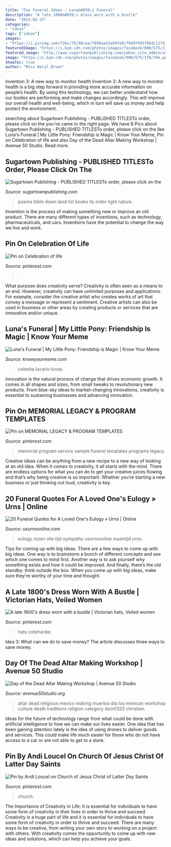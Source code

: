 ```yaml
---
title: "Fun Funeral Ideas : Luna&#039;s Funeral"
description: "A late 1800&#039;s dress worn with a bustle"
date: "2023-02-23"
categories:
- "ideas"
tags: ["ideas"]
images:
- "https://i.pinimg.com/736x/78/99/aa/7899aa43a94fe0cf9d9f495f06dc117d--memorial-service-program-memorial-services.jpg"
featuredImage: "https://i.kym-cdn.com/photos/images/facebook/000/575/178/70e.png"
featured_image: "http://www.sugartownpublishing.com/yahoo_site_admin/assets/images/Mi_Tierra.133153032_std.jpg"
image: "https://i.kym-cdn.com/photos/images/facebook/000/575/178/70e.png"
ShowToc: true
author: "Miss Beryl Bruen"
---
```



Invention 3: A new way to monitor health
Invention 3: A new way to monitor health is a big step forward in providing more accurate information on people’s health. By using this technology, we can better understand how our bodies are performing and make changes accordingly. This will improve our overall health and well-being, which in turn will save us money and help protect the environment.

	

		
searching about Sugartown Publishing - PUBLISHED TITLESTo order, please click on the you've came to the right page. We have 8 Pics about Sugartown Publishing - PUBLISHED TITLESTo order, please click on the like Luna&#039;s Funeral | My Little Pony: Friendship is Magic | Know Your Meme, Pin on Celebration of life and also Day of the Dead Altar Making Workshop | Avenue 50 Studio. Read more:
		
    
## Sugartown Publishing - PUBLISHED TITLESTo Order, Please Click On The

<img loading=lazy src="http://www.sugartownpublishing.com/yahoo_site_admin/assets/images/Mi_Tierra.133153032_std.jpg" onerror="this.onerror=null;this.src='https://tse4.mm.bing.net/th?id=OIP._ZKtb1SApAGHacU9R1eQCAHaLG&amp;pid=15.1';" alt="Sugartown Publishing - PUBLISHED TITLESTo order, please click on the">

_Source: sugartownpublishing.com_

>poems bible down land list books its order light nature. 

	

Invention is the process of making something new or improve an old product. There are many different types of inventions, such as technology, pharmaceuticals, and cars. Inventions have the potential to change the way we live and work.

    
## Pin On Celebration Of Life

<img loading=lazy src="https://i.pinimg.com/736x/7e/63/13/7e6313c584ec10f375796cdd89a6d96f.jpg" onerror="this.onerror=null;this.src='https://tse1.mm.bing.net/th?id=OIP.cOVOQ5FNucG7d-RuVuSIgwHaHa&amp;pid=15.1';" alt="Pin on Celebration of life">

_Source: pinterest.com_

>. 

	

What purpose does creativity serve?
Creativity is often seen as a means to an end. However, creativity can have unlimited purposes and applications. For example, consider the creative artist who creates works of art that convey a message or represent a sentiment. Creative artists can also be used in business or other areas by creating products or services that are innovative and/or unique.

    
## Luna&#039;s Funeral | My Little Pony: Friendship Is Magic | Know Your Meme

<img loading=lazy src="https://i.kym-cdn.com/photos/images/facebook/000/575/178/70e.png" onerror="this.onerror=null;this.src='https://tse3.mm.bing.net/th?id=OIP.XZZVsYVVXZ2Hnyed0VjrpAHaJ4&amp;pid=15.1';" alt="Luna&#039;s Funeral | My Little Pony: Friendship is Magic | Know Your Meme">

_Source: knowyourmeme.com_

>celestia lucario lunas. 

	

Innovation is the natural process of change that drives economic growth. It comes in all shapes and sizes, from small tweaks to revolutionary new products. From blue-sky ideas to market-changing innovations, creativity is essential to sustaining businesses and advancing innovation.

    
## Pin On MEMORIAL LEGACY &amp; PROGRAM TEMPLATES

<img loading=lazy src="https://i.pinimg.com/736x/78/99/aa/7899aa43a94fe0cf9d9f495f06dc117d--memorial-service-program-memorial-services.jpg" onerror="this.onerror=null;this.src='https://tse1.mm.bing.net/th?id=OIP.NXKeQV7PMSLVvM7TXHC4pAHaFt&amp;pid=15.1';" alt="Pin on MEMORIAL LEGACY &amp; PROGRAM TEMPLATES">

_Source: pinterest.com_

>memorial program service sample funeral templates programs legacy. 

	

Creative ideas can be anything from a new recipe to a new way of looking at an old idea. When it comes to creativity, it all starts with the mind. There are endless options for what you can do to get your creative juices flowing and that’s why being creative is so important. Whether you’re starting a new business or just thinking out loud, creativity is key.

    
## 20 Funeral Quotes For A Loved One&#039;s Eulogy » Urns | Online

<img loading=lazy src="https://www.usurnsonline.com/wp-content/uploads/2014/01/funeral-quotes.jpg" onerror="this.onerror=null;this.src='https://tse3.mm.bing.net/th?id=OIP.7Qyo7-ymD8oPWPx5_iQ4MAHaDN&amp;pid=15.1';" alt="20 Funeral Quotes for A Loved One&#039;s Eulogy » Urns | Online">

_Source: usurnsonline.com_

>eulogy rozen olie tijd sympathy usurnsonline maantijd urns. 

	

Tips for coming up with big ideas.
There are a few ways to come up with big ideas. One way is to brainstorm a bunch of different concepts and see which one comes to mind first. Another way is to ask yourself why something exists and how it could be improved. And finally, there’s the old standby: think outside the box. When you come up with big ideas, make sure they’re worthy of your time and thought.

    
## A Late 1800&#039;s Dress Worn With A Bustle | Victorian Hats, Veiled Women

<img loading=lazy src="https://i.pinimg.com/originals/a3/6e/a4/a36ea41afe5ffd9a11fa5824311b7c19.jpg" onerror="this.onerror=null;this.src='https://tse2.mm.bing.net/th?id=OIP.t2gOOPMp3mSV0scuqgo-iQHaLG&amp;pid=15.1';" alt="A late 1800&#039;s dress worn with a bustle | Victorian hats, Veiled women">

_Source: pinterest.com_

>hats cotehardie. 

	

Idea 3: What can we do to save money?
The article discusses three ways to save money.

    
## Day Of The Dead Altar Making Workshop | Avenue 50 Studio

<img loading=lazy src="http://avenue50studio.org/wp-content/uploads/2014/08/dscn1320-1024x768.jpg" onerror="this.onerror=null;this.src='https://tse2.mm.bing.net/th?id=OIP.cF4fuSONq509ijoXc-GPpgHaFj&amp;pid=15.1';" alt="Day of the Dead Altar Making Workshop | Avenue 50 Studio">

_Source: avenue50studio.org_

>altar dead religious mexico making muertos dia los mexican workshop culture death traditions religion category dscn1320 christian. 

	

Ideas for the future of technology range from what could be done with artificial intelligence to how we can make our lives easier. One idea that has been gaining attention lately is the idea of using drones to deliver goods and services. This could make life much easier for those who do not have access to a car or are not able to get to a store.

    
## Pin By Andi Loucel On Church Of Jesus Christ Of Latter Day Saints

<img loading=lazy src="https://i.pinimg.com/736x/b0/af/95/b0af95e2c40ad774ad8616911c01d6dd.jpg" onerror="this.onerror=null;this.src='https://tse1.mm.bing.net/th?id=OIP.oHOy089GGeQqwkC8IoJlMgAAAA&amp;pid=15.1';" alt="Pin by Andi Loucel on Church of Jesus Christ of Latter Day Saints">

_Source: pinterest.com_

>church. 

	

The Importance of Creativity in Life: It is essential for individuals to have some form of creativity in their lives in order to thrive and succeed.
Creativity is a huge part of life and it is essential for individuals to have some form of creativity in order to thrive and succeed. There are many ways to be creative, from writing your own story to working on a project with others. With creativity comes the opportunity to come up with new ideas and solutions, which can help you achieve your goals.


